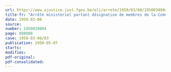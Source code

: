 ```yaml
---
url: https://www.ejustice.just.fgov.be/eli/arrete/1950/03/08/1950030804/justel
title-fr: "Arrêté ministériel portant désignation de membres de la Commission nationale de l'Unesco. - Organisation du secrétariat de ladite commission"
date: 1950-03-08
source:
number: 1950030804
page: 888888
case: 1950-03-08/03
publication: 1950-05-07
starts:
modifies:
pdf-original:
pdf-consolidated:
---
```


